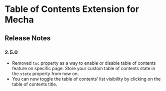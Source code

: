 Table of Contents Extension for Mecha
=====================================

Release Notes
-------------

### 2.5.0

 - Removed `toc` property as a way to enable or disable table of contents feature on specific page. Store your custom table of contents state in the `state` property from now on.
 - You can now toggle the table of contents’ list visibility by clicking on the table of contents title.

